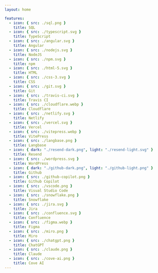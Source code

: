```yaml
---
layout: home

features:
  - icon: { src: ./sql.png }
    title: SQL
  - icon: { src: ./typescript.svg }
    title: TypeScript
  - icon: { src: ./angular.svg }
    title: Angular
  - icon: { src: ./nodejs.svg }
    title: NodeJS
  - icon: { src: ./npm.svg }
    title: npm
  - icon: { src: ./html-5.svg }
    title: HTML
  - icon: { src: ./css-3.svg }
    title: CSS
  - icon: { src: ./git.svg }
    title: Git
  - icon: { src: ./travis-ci.svg }
    title: Travis CI
  - icon: { src: ./cloudflare.webp }
    title: Cloudflare
  - icon: { src: ./netlify.svg }
    title: Netlify
  - icon: { src: ./vercel.svg }
    title: Vercel
  - icon: { src: ./vitepress.webp }
    title: VitePress
  - icon: { src: ./langbase.png }
    title: Langbase
  - icon: { dark: "./resend-dark.png", light: "./resend-light.svg" }
    title: Resend
  - icon: { src: ./wordpress.svg }
    title: WordPress
  - icon: { dark: "./github-dark.png", light: "./github-light.png" }
    title: Github
  - icon: { src: ./github-copilot.png }
    title: Github Copilot
  - icon: { src: ./vscode.png }
    title: Visual Studio Code
  - icon: { src: ./snowflake.png }
    title: Snowflake
  - icon: { src: ./jira.svg }
    title: Jira
  - icon: { src: ./confluence.svg }
    title: Confluence
  - icon: { src: ./figma.webp }
    title: Figma
  - icon: { src: ./miro.png }
    title: Miro
  - icon: { src: ./chatgpt.png }
    title: ChatGPT
  - icon: { src: ./claude.png }
    title: Claude
  - icon: { src: ./cove-ai.png }
    title: Cove AI
---
```



